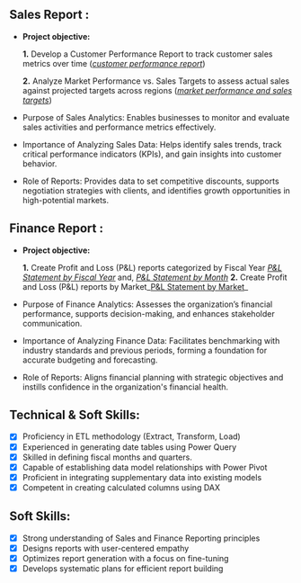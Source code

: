 ## Sales Report :


- **Project objective:** 

    **1.** Develop a Customer Performance Report to track customer sales metrics over time​ (_[customer performance report](https://github.com/Natdanait/excel-sale-analytics/blob/main/Customer%20Performance%20Report.pdf)_) 

    **2.** Analyze Market Performance vs. Sales Targets to assess actual sales against projected targets across regions​ (_[market performance and sales targets](https://github.com/Natdanait/excel-sale-analytics/blob/main/Market%20Performance%20vs%20Target%20Report.pdf)_)

- Purpose of Sales Analytics: Enables businesses to monitor and evaluate sales activities and performance metrics effectively.
- Importance of Analyzing Sales Data: Helps identify sales trends, track critical performance indicators (KPIs), and gain insights into customer behavior.
- Role of Reports: Provides data to set competitive discounts, supports negotiation strategies with clients, and identifies growth opportunities in high-potential markets.

## Finance Report :

- **Project objective:** 

    **1.** Create Profit and Loss (P&L) reports categorized by Fiscal Year​ _[P&L Statement by Fiscal Year](https://github.com/Natdanait/excel-sale-analytics/blob/main/P%26L%20Statement%20by%20Fiscal%20Year.pdf)_ and, _[P&L Statement by Month](https://github.com/Natdanait/excel-sale-analytics/blob/main/P%26L%20Statement%20by%20Months.pdf)_ 
    **2.** Create Profit and Loss (P&L) reports by Market_[P&L Statement by Market](https://github.com/Natdanait/excel-sale-analytics/blob/main/P%26L%20Statement%20by%20Markets.pdf)_

- Purpose of Finance Analytics: Assesses the organization’s financial performance, supports decision-making, and enhances stakeholder communication.
- Importance of Analyzing Finance Data: Facilitates benchmarking with industry standards and previous periods, forming a foundation for accurate budgeting and forecasting.
- Role of Reports: Aligns financial planning with strategic objectives and instills confidence in the organization's financial health.


## Technical & Soft Skills:
- [x]	Proficiency in ETL methodology (Extract, Transform, Load)
- [x]	Experienced in generating date tables using Power Query
- [x]	Skilled in defining fiscal months and quarters.
- [x]	Capable of establishing data model relationships with Power Pivot
- [x]	Proficient in integrating supplementary data into existing models
- [x]	Competent in creating calculated columns using DAX
## Soft Skills:
- [x]	Strong understanding of Sales and Finance Reporting principles
- [x]	Designs reports with user-centered empathy
- [x]	Optimizes report generation with a focus on fine-tuning
- [x]	Develops systematic plans for efficient report building
